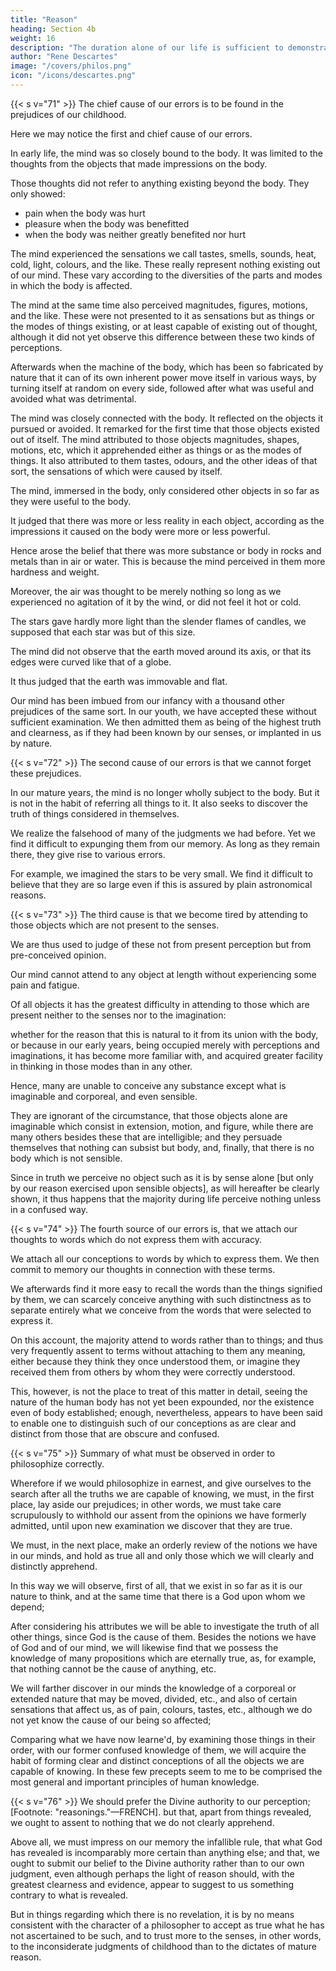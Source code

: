 ```yaml
---
title: "Reason"
heading: Section 4b
weight: 16
description: "The duration alone of our life is sufficient to demonstrate the existence of God"
author: "Rene Descartes"
image: "/covers/philos.png"
icon: "/icons/descartes.png"
---
```



{{< s v="71" >}} The chief cause of our errors is to be found in the prejudices of our childhood.

Here we may notice the first and chief cause of our errors.

In early life, the mind was so closely bound to the body. It was limited to the thoughts from the objects that made impressions on the body. 

Those thoughts did not refer to anything existing beyond the body. They only showed:
- pain when the body was hurt
- pleasure when the body was benefitted 
- when the body was neither greatly benefited nor hurt

The mind experienced the sensations we call tastes, smells, sounds, heat, cold, light, colours, and the like. These really represent nothing existing out of our mind. These vary according to the diversities of the parts and modes in which the body is affected. 

<!-- [Footnote: "which vary according to the diversities of the movements that pass from all parts of our body to the part of the brain to which it (the mind) is closely joined and united."—FRENCH.]  -->

The mind at the same time also perceived magnitudes, figures, motions, and the like. These were not presented to it as sensations but as things or the modes of things existing, or at least capable of existing out of thought, although it did not yet observe this difference between these two kinds of perceptions. 

Afterwards when the machine of the body, which has been so fabricated by nature that it can of its own inherent power move itself in various ways, by turning itself at random on every side, followed after what was useful and avoided what was detrimental.

The mind was closely connected with the body. It reflected on the objects it pursued or avoided. It remarked for the first time that those objects existed out of itself. The mind attributed to those objects magnitudes, shapes, motions, etc, which it apprehended either as things or as the modes of things. It also attributed to them tastes, odours, and the other ideas of that sort, the sensations of which were caused by itself.

<!-- [Footnote: "which it perceived on occasion of them" (i.e., of external objects).—FRENCH.]  -->

The mind, immersed in the body, only considered other objects in so far as they were useful to the body. 

It judged that there was more or less reality in each object, according as the impressions it caused on the body were more or less powerful. 

Hence arose the belief that there was more substance or body in rocks and metals than in air or water. This is because the mind perceived in them more hardness and weight.

Moreover, the air was thought to be merely nothing so long as we experienced no agitation of it by the wind, or did not feel it hot or cold.

The stars gave hardly more light than the slender flames of candles, we supposed that each star was but of this size. 

The mind did not observe that the earth moved around its axis, or that its edges were curved like that of a globe.

It thus judged that the earth was immovable and flat. 

Our mind has been imbued from our infancy with a thousand other prejudices of the same sort. In our youth, we have accepted these without sufficient examination. We then  admitted them as being of the highest truth and clearness, as if they had been known by our senses, or implanted in us by nature.


{{< s v="72" >}} The second cause of our errors is that we cannot forget these prejudices.

In our mature years, the mind is no longer wholly subject to the body. But it is not in the habit of referring all things to it. It also seeks to discover the truth of things considered in themselves.

We realize the falsehood of many of the judgments we had before. Yet we find it difficult to expunging them from our memory. As long as they remain there, they give rise to various errors.

For example, we imagined the stars to be very small. We find it difficult to believe that they are so large even if this is assured by plain astronomical reasons.


{{< s v="73" >}} The third cause is that we become tired by attending to those objects which are not present to the senses.

We are thus used to judge of these not from present perception but from pre-conceived opinion.

Our mind cannot attend to any object at length without experiencing some pain and fatigue.

Of all objects it has the greatest difficulty in attending to those which are present neither to the senses nor to the imagination: 

whether for the reason that this is natural to it from its union with the body, or because in our early years, being occupied merely with perceptions and imaginations, it has become more familiar with, and acquired greater facility in thinking in those modes than in any other. 

Hence, many are unable to conceive any substance except what is imaginable and corporeal, and even sensible.

They are ignorant of the circumstance, that those objects alone are imaginable which consist in extension, motion, and figure, while there are many others besides these that are intelligible; and they persuade themselves that nothing can subsist but body, and, finally, that there is no body which is not sensible. 

Since in truth we perceive no object such as it is by sense alone [but only by our reason exercised upon sensible objects], as will hereafter be clearly shown, it thus happens that the majority during life perceive nothing unless in a confused way.


{{< s v="74" >}} The fourth source of our errors is, that we attach our thoughts to words which do not express them with accuracy.

We attach all our conceptions to words by which to express them. We then commit to memory our thoughts in connection with these terms.

We afterwards find it more easy to recall the words than the things signified by them, we can scarcely conceive anything with such distinctness as to separate entirely what we conceive from the words that were selected to express it. 

On this account, the majority attend to words rather than to things; and thus very frequently assent to terms without attaching to them any meaning, either because they think they once understood them, or imagine they received them from others by whom they were correctly understood. 

This, however, is not the place to treat of this matter in detail, seeing the nature of the human body has not yet been expounded, nor the existence even of body established; enough, nevertheless, appears to have been said to enable one to distinguish such of our conceptions as are clear and distinct from those that are obscure and confused.


{{< s v="75" >}} Summary of what must be observed in order to philosophize correctly.

Wherefore if we would philosophize in earnest, and give ourselves to the search after all the truths we are capable of knowing, we must, in the first place, lay aside our prejudices; in other words, we must take care scrupulously to withhold our assent from the opinions we have formerly admitted, until upon new examination we discover that they are true. 

We must, in the next place, make an orderly review of the notions we have in our minds, and hold as true all and only those which we will clearly and distinctly apprehend. 

In this way we will observe, first of all, that we exist in so far as it is our nature to think, and at the same time that there is a God upon whom we depend; 

After considering his attributes we will be able to investigate the truth of all other things, since God is the cause of them. Besides the notions we have of God and of our mind, we will likewise find that we possess the knowledge of many propositions which are eternally true, as, for example, that nothing cannot be the cause of anything, etc. 

We will farther discover in our minds the knowledge of a corporeal or extended nature that may be moved, divided, etc., and also of certain sensations that affect us, as of pain, colours, tastes, etc., although we do not yet know the cause of our being so affected; 

Comparing what we have now learne'd, by examining those things in their order, with our former confused knowledge of them, we will acquire the habit of forming clear and distinct conceptions of all the objects we are capable of knowing. In these few precepts seem to me to be comprised the most general and important principles of human knowledge.


{{< s v="76" >}} We should prefer the Divine authority to our perception; [Footnote: "reasonings."—FRENCH]. but that, apart from things revealed, we ought to assent to nothing that we do not clearly apprehend.

Above all, we must impress on our memory the infallible rule, that what God has revealed is incomparably more certain than anything else; and that, we ought to submit our belief to the Divine authority rather than to our own judgment, even although perhaps the light of reason should, with the greatest clearness and evidence, appear to suggest to us something contrary to what is revealed. 

But in things regarding which there is no revelation, it is by no means consistent with the character of a philosopher to accept as true what he has not ascertained to be such, and to trust more to the senses, in other words, to the inconsiderate judgments of childhood than to the dictates of mature reason.

